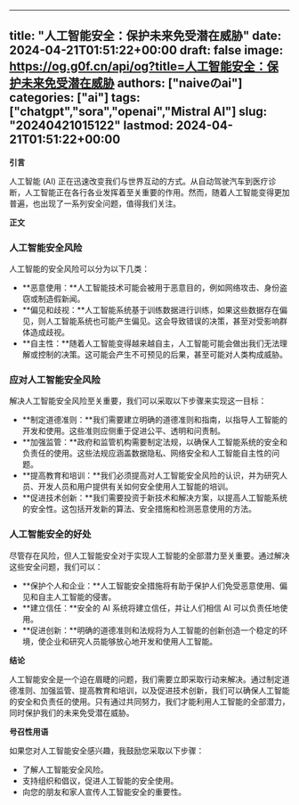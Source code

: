 
---
title: "人工智能安全：保护未来免受潜在威胁"
date: 2024-04-21T01:51:22+00:00
draft: false
image: https://og.g0f.cn/api/og?title=人工智能安全：保护未来免受潜在威胁
authors: ["naiveのai"]
categories: ["ai"]
tags: ["chatgpt","sora","openai","Mistral AI"]
slug: "20240421015122"
lastmod: 2024-04-21T01:51:22+00:00
---
**引言**

人工智能 (AI) 正在迅速改变我们与世界互动的方式。从自动驾驶汽车到医疗诊断，人工智能正在各行各业发挥着至关重要的作用。然而，随着人工智能变得更加普遍，也出现了一系列安全问题，值得我们关注。

**正文**

### 人工智能安全风险

人工智能的安全风险可以分为以下几类：

- **恶意使用：**人工智能技术可能会被用于恶意目的，例如网络攻击、身份盗窃或制造假新闻。
- **偏见和歧视：**人工智能系统基于训练数据进行训练，如果这些数据存在偏见，则人工智能系统也可能产生偏见。这会导致错误的决策，甚至对受影响群体造成歧视。
- **自主性：**随着人工智能变得越来越自主，人工智能可能会做出我们无法理解或控制的决策。这可能会产生不可预见的后果，甚至可能对人类构成威胁。

### 应对人工智能安全风险

解决人工智能安全风险至关重要，我们可以采取以下步骤来实现这一目标：

- **制定道德准则：**我们需要建立明确的道德准则和指南，以指导人工智能的开发和使用。这些准则应侧重于促进公平、透明和问责制。
- **加强监管：**政府和监管机构需要制定法规，以确保人工智能系统的安全和负责任的使用。这些法规应涵盖数据隐私、网络安全和人工智能自主性的问题。
- **提高教育和培训：**我们必须提高对人工智能安全风险的认识，并为研究人员、开发人员和用户提供有关如何安全使用人工智能的培训。
- **促进技术创新：**我们需要投资于新技术和解决方案，以提高人工智能系统的安全性。这包括开发新的算法、安全措施和检测恶意使用的方法。

### 人工智能安全的好处

尽管存在风险，但人工智能安全对于实现人工智能的全部潜力至关重要。通过解决这些安全问题，我们可以：

- **保护个人和企业：**人工智能安全措施将有助于保护人们免受恶意使用、偏见和自主人工智能的侵害。
- **建立信任：**安全的 AI 系统将建立信任，并让人们相信 AI 可以负责任地使用。
- **促进创新：**明确的道德准则和法规将为人工智能的创新创造一个稳定的环境，使企业和研究人员能够放心地开发和使用人工智能。

**结论**

人工智能安全是一个迫在眉睫的问题，我们需要立即采取行动来解决。通过制定道德准则、加强监管、提高教育和培训，以及促进技术创新，我们可以确保人工智能的安全和负责任的使用。只有通过共同努力，我们才能利用人工智能的全部潜力，同时保护我们的未来免受潜在威胁。

**号召性用语**

如果您对人工智能安全感兴趣，我鼓励您采取以下步骤：

- 了解人工智能安全风险。
- 支持组织和倡议，促进人工智能的安全使用。
- 向您的朋友和家人宣传人工智能安全的重要性。